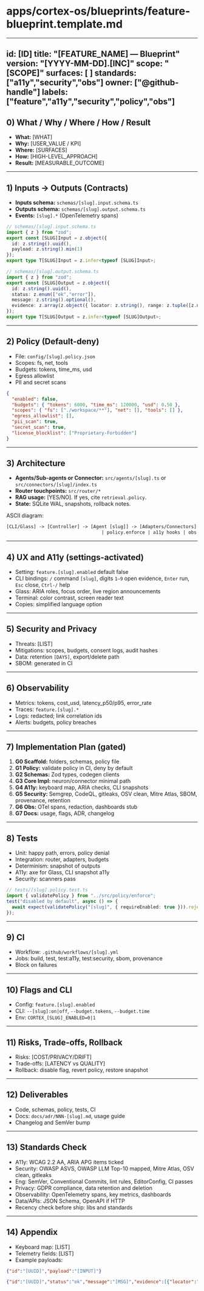 # apps/cortex-os/blueprints/feature-blueprint.template.md

---

id: [ID]
title: "[FEATURE_NAME] — Blueprint"
version: "[YYYY-MM-DD].[INC]"
scope: "[SCOPE]"
surfaces: [ ]
standards: ["a11y","security","obs"]
owner: ["@github-handle"]
labels: ["feature","a11y","security","policy","obs"]
---

## 0) What / Why / Where / How / Result

- **What:** [WHAT]
- **Why:** [USER_VALUE / KPI]
- **Where:** [SURFACES]
- **How:** [HIGH-LEVEL_APPROACH]
- **Result:** [MEASURABLE_OUTCOME]

---

## 1) Inputs → Outputs (Contracts)

- **Inputs schema:** `schemas/[slug].input.schema.ts`  
- **Outputs schema:** `schemas/[slug].output.schema.ts`  
- **Events:** `[slug].*` (OpenTelemetry spans)

```ts
// schemas/[slug].input.schema.ts
import { z } from "zod";
export const [SLUG]Input = z.object({
  id: z.string().uuid(),
  payload: z.string().min(1)
});
export type T[SLUG]Input = z.infer<typeof [SLUG]Input>;
```

```ts
// schemas/[slug].output.schema.ts
import { z } from "zod";
export const [SLUG]Output = z.object({
  id: z.string().uuid(),
  status: z.enum(["ok","error"]),
  message: z.string().optional(),
  evidence: z.array(z.object({ locator: z.string(), range: z.tuple([z.number(), z.number()]) })).optional()
});
export type T[SLUG]Output = z.infer<typeof [SLUG]Output>;
```

---

## 2) Policy (Default-deny)

- File: `config/[slug].policy.json`
- Scopes: fs, net, tools
- Budgets: tokens, time_ms, usd
- Egress allowlist
- PII and secret scans

```json
{
  "enabled": false,
  "budgets": { "tokens": 6000, "time_ms": 120000, "usd": 0.50 },
  "scopes": { "fs": ["./workspace/**"], "net": [], "tools": [] },
  "egress_allowlist": [],
  "pii_scan": true,
  "secret_scan": true,
  "license_blocklist": ["Proprietary-Forbidden"]
}
```

---

## 3) Architecture

- **Agents/Sub-agents or Connector:** `src/agents/[slug].ts` or `src/connectors/[slug]/index.ts`
- **Router touchpoints:** `src/router/*`
- **RAG usage:** [YES/NO]. If yes, cite `retrieval.policy`.
- **State:** SQLite WAL, snapshots, rollback notes.

ASCII diagram:

```txt
[CLI/Glass] -> [Controller] -> [Agent [slug]] -> [Adapters/Connectors] -> [Outputs + Evidence]
                                   | policy.enforce | a11y hooks | obs spans
```

---

## 4) UX and A11y (settings-activated)

- Setting: `feature.[slug].enabled` default false
- CLI bindings: `/` command `[slug]`, digits `1–9` open evidence, `Enter` run, `Esc` close, `Ctrl-/` help
- Glass: ARIA roles, focus order, live region announcements
- Terminal: color contrast, screen reader text
- Copies: simplified language option

---

## 5) Security and Privacy

- Threats: [LIST]
- Mitigations: scopes, budgets, consent logs, audit hashes
- Data: retention `[DAYS]`, export/delete path
- SBOM: generated in CI

---

## 6) Observability

- Metrics: tokens, cost_usd, latency_p50/p95, error_rate
- Traces: `feature.[slug].*`
- Logs: redacted; link correlation ids
- Alerts: budgets, policy breaches

---

## 7) Implementation Plan (gated)

1. **G0 Scaffold:** folders, schemas, policy file  
2. **G1 Policy:** validate policy in CI, deny by default  
3. **G2 Schemas:** Zod types, codegen clients  
4. **G3 Core Impl:** neuron/connector minimal path  
5. **G4 A11y:** keyboard map, ARIA checks, CLI snapshots  
6. **G5 Security:** Semgrep, CodeQL, gitleaks, OSV clean, Mitre Atlas, SBOM, provenance, retention
7. **G6 Obs:** OTel spans, redaction, dashboards stub  
8. **G7 Docs:** usage, flags, ADR, changelog

---

## 8) Tests

- Unit: happy path, errors, policy denial
- Integration: router, adapters, budgets
- Determinism: snapshot of outputs
- A11y: axe for Glass, CLI snapshot a11y
- Security: scanners pass

```ts
// tests/[slug].policy.test.ts
import { validatePolicy } from "../src/policy/enforce";
test("disabled by default", async () => {
  await expect(validatePolicy("[slug]", { requireEnabled: true })).rejects.toThrow();
});
```

---

## 9) CI

- Workflow: `.github/workflows/[slug].yml`
- Jobs: build, test, test:a11y, test:security, sbom, provenance
- Block on failures

---

## 10) Flags and CLI

- Config: `feature.[slug].enabled`
- CLI: `--[slug]:on|off`, `--budget.tokens`, `--budget.time`
- Env: `CORTEX_[SLUG]_ENABLED=0|1`

---

## 11) Risks, Trade-offs, Rollback

- Risks: [COST/PRIVACY/DRIFT]
- Trade-offs: [LATENCY vs QUALITY]
- Rollback: disable flag, revert policy, restore snapshot

---

## 12) Deliverables

- Code, schemas, policy, tests, CI
- Docs: `docs/adr/NNN-[slug].md`, usage guide
- Changelog and SemVer bump

---

## 13) Standards Check

- A11y: WCAG 2.2 AA, ARIA APG items ticked
- Security: OWASP ASVS, OWASP LLM Top-10 mapped, Mitre Atlas, OSV clean, gitleaks
- Eng: SemVer, Conventional Commits, lint rules, EditorConfig, CI passes
- Privacy: GDPR compliance, data retention and deletion
- Observability: OpenTelemetry spans, key metrics, dashboards
- Data/APIs: JSON Schema, OpenAPI if HTTP
- Recency check before ship: libs and standards

---

## 14) Appendix

- Keyboard map: [LIST]
- Telemetry fields: [LIST]
- Example payloads:

```json
{"id":"[UUID]","payload":"[INPUT]"}
```

```json
{"id":"[UUID]","status":"ok","message":"[MSG]","evidence":[{"locator":"[PATH|URL]","range":[1,10]}]}
```
